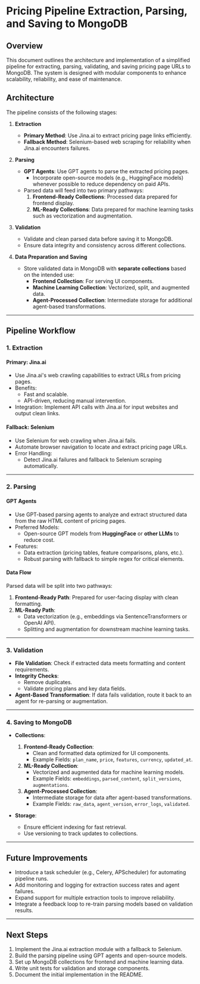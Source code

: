 # **Pricing Pipeline Extraction, Parsing, and Saving to MongoDB**

## **Overview**
This document outlines the architecture and implementation of a simplified pipeline for extracting, parsing, validating, and saving pricing page URLs to MongoDB. The system is designed with modular components to enhance scalability, reliability, and ease of maintenance.

## **Architecture**
The pipeline consists of the following stages:

1. **Extraction**
   - **Primary Method**: Use Jina.ai to extract pricing page links efficiently.
   - **Fallback Method**: Selenium-based web scraping for reliability when Jina.ai encounters failures.

2. **Parsing**
   - **GPT Agents**: Use GPT agents to parse the extracted pricing pages.
     - Incorporate open-source models (e.g., HuggingFace models) whenever possible to reduce dependency on paid APIs.
   - Parsed data will feed into two primary pathways:
     1. **Frontend-Ready Collections**: Processed data prepared for frontend display.
     2. **ML-Ready Collections**: Data prepared for machine learning tasks such as vectorization and augmentation.

3. **Validation**
   - Validate and clean parsed data before saving it to MongoDB.
   - Ensure data integrity and consistency across different collections.

4. **Data Preparation and Saving**
   - Store validated data in MongoDB with **separate collections** based on the intended use:
     - **Frontend Collection**: For serving UI components.
     - **Machine Learning Collection**: Vectorized, split, and augmented data.
     - **Agent-Processed Collection**: Intermediate storage for additional agent-based transformations.

---

## **Pipeline Workflow**
### **1. Extraction**
#### **Primary: Jina.ai**
- Use Jina.ai's web crawling capabilities to extract URLs from pricing pages.
- Benefits:
  - Fast and scalable.
  - API-driven, reducing manual intervention.
- Integration: Implement API calls with Jina.ai for input websites and output clean links.

#### **Fallback: Selenium**
- Use Selenium for web crawling when Jina.ai fails.
- Automate browser navigation to locate and extract pricing page URLs.
- Error Handling:
  - Detect Jina.ai failures and fallback to Selenium scraping automatically.

---

### **2. Parsing**
#### **GPT Agents**
- Use GPT-based parsing agents to analyze and extract structured data from the raw HTML content of pricing pages.
- Preferred Models:
  - Open-source GPT models from **HuggingFace** or **other LLMs** to reduce cost.
- Features:
  - Data extraction (pricing tables, feature comparisons, plans, etc.).
  - Robust parsing with fallback to simple regex for critical elements.

#### **Data Flow**
Parsed data will be split into two pathways:
1. **Frontend-Ready Path**: Prepared for user-facing display with clean formatting.
2. **ML-Ready Path**: 
   - Data vectorization (e.g., embeddings via SentenceTransformers or OpenAI API).
   - Splitting and augmentation for downstream machine learning tasks.

---

### **3. Validation**
- **File Validation**: Check if extracted data meets formatting and content requirements.
- **Integrity Checks**:
  - Remove duplicates.
  - Validate pricing plans and key data fields.
- **Agent-Based Transformation**: If data fails validation, route it back to an agent for re-parsing or augmentation.

---

### **4. Saving to MongoDB**
- **Collections**:
   1. **Frontend-Ready Collection**:
      - Clean and formatted data optimized for UI components.
      - Example Fields: `plan_name`, `price`, `features`, `currency`, `updated_at`.
   2. **ML-Ready Collection**:
      - Vectorized and augmented data for machine learning models.
      - Example Fields: `embeddings`, `parsed_content`, `split_versions`, `augmentations`.
   3. **Agent-Processed Collection**:
      - Intermediate storage for data after agent-based transformations.
      - Example Fields: `raw_data`, `agent_version`, `error_logs`, `validated`.

- **Storage**:
  - Ensure efficient indexing for fast retrieval.
  - Use versioning to track updates to collections.

---

## **Future Improvements**
- Introduce a task scheduler (e.g., Celery, APScheduler) for automating pipeline runs.
- Add monitoring and logging for extraction success rates and agent failures.
- Expand support for multiple extraction tools to improve reliability.
- Integrate a feedback loop to re-train parsing models based on validation results.

---

## **Next Steps**
1. Implement the Jina.ai extraction module with a fallback to Selenium.
2. Build the parsing pipeline using GPT agents and open-source models.
3. Set up MongoDB collections for frontend and machine learning data.
4. Write unit tests for validation and storage components.
5. Document the initial implementation in the README.
